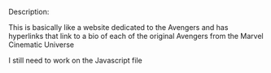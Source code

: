 Description:

This is basically like a website dedicated to the Avengers and has hyperlinks that link to a bio of each of the original Avengers from the Marvel Cinematic Universe

I still need to work on the Javascript file

